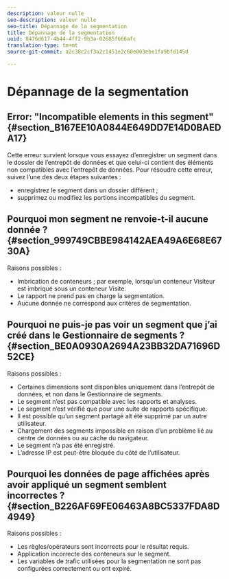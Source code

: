 ```yaml
---
description: valeur nulle
seo-description: valeur nulle
seo-title: Dépannage de la segmentation
title: Dépannage de la segmentation
uuid: 8476d617-4b44-4ff2-9b3a-02685f666afc
translation-type: tm+mt
source-git-commit: a2c38c2cf3a2c1451e2c60e003ebe1fa9bfd145d

---
```



# Dépannage de la segmentation

## Error: "Incompatible elements in this segment" {#section_B167EE10A0844E649DD7E14D0BAEDA17}

Cette erreur survient lorsque vous essayez d’enregistrer un segment dans le dossier de l’entrepôt de données et que celui-ci contient des éléments non compatibles avec l’entrepôt de données. Pour résoudre cette erreur, suivez l’une des deux étapes suivantes :

* enregistrez le segment dans un dossier différent ;
* supprimez ou modifiez les portions incompatibles du segment.

## Pourquoi mon segment ne renvoie-t-il aucune donnée ? {#section_999749CBBE984142AEA49A6E68E6730A}

Raisons possibles :

* Imbrication de conteneurs ; par exemple, lorsqu’un conteneur Visiteur est imbriqué sous un conteneur Visite.
* Le rapport ne prend pas en charge la segmentation.
* Aucune donnée ne correspond aux critères de segmentation.

## Pourquoi ne puis-je pas voir un segment que j’ai créé dans le Gestionnaire de segments ? {#section_BE0A0930A2694A23BB32DA71696D52CE}

Raisons possibles :

* Certaines dimensions sont disponibles uniquement dans l’entrepôt de données, et non dans le Gestionnaire de segments.
* Le segment n’est pas compatible avec les rapports et analyses.
* Le segment n’est vérifié que pour une suite de rapports spécifique.
* Il est possible qu’un segment partagé ait été supprimé par un autre utilisateur.
* Chargement des segments impossible en raison d’un problème lié au centre de données ou au cache du navigateur.
* Le segment n’a pas été enregistré.
* L’adresse IP est peut-être bloquée du côté de l’utilisateur.

## Pourquoi les données de page affichées après avoir appliqué un segment semblent incorrectes ? {#section_B226AF69FE06463A8BC5337FDA8D4949}

Raisons possibles :

* Les règles/opérateurs sont incorrects pour le résultat requis.
* Application incorrecte des conteneurs sur le segment.
* Les variables de trafic utilisées pour la segmentation ne sont pas configurées correctement ou ont expiré.

